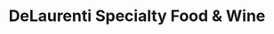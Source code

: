 ---
title: "DeLaurenti Specialty Food & Wine"
url: /seattle/delaurenti-specialty-food-and-wine/
shop: deli
---